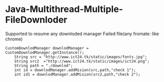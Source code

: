 # Java-Multithread-Multiple-FileDownloder
Supported to resume any  downloded manager Failed file(any fromate: like chrome)

    CustomDownlodManager downlodManager = CustomDownlodManager.getInstance();
        String src = "http://www.ict24.tk/static/images/fonts.jpg";
        String src2  ="http://www.ict24.tk/static/images/ict24.png";
        String path = "./downlod";
        int id = downlodManager.addMision(src,path,"check 1");
        int id1 = downlodManager.addMision(src2,path,"check 2");
